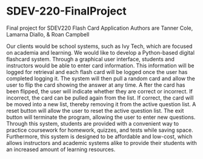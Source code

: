# SDEV-220-FinalProject
Final project for SDEV220
Flash Card Application
Authors are Tanner Cole, Lamarna Diallo, & Roan Campbell

Our clients would be school systems, such as Ivy Tech, which are focused on academia and learning. 
We would like to develop a Python-based digital flashcard system. 
Through a graphical user interface, students and instructors would be able to enter card information. 
This information will be logged for retrieval and each flash card will be logged once the user has completed logging it. 
The system will then pull a random card and allow the user to flip the card showing the answer at any time. A
fter the card has been flipped, the user will indicate whether they are correct or incorrect. 
If incorrect, the card can be pulled again from the list. 
If correct, the card will be moved into a new list, thereby removing it from the active question list. 
A reset button will allow the user to reset the active question list. 
The exit button will terminate the program, allowing the user to enter new questions. 
Through this system, students are provided with a convenient way to practice coursework for homework, 
quizzes, and tests while saving space. Furthermore, this system is designed to be affordable and low-cost, 
which allows instructors and academic systems alike to provide their students with an increased amount of learning resources.

